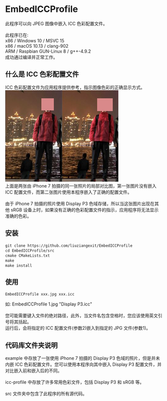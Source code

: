 # EmbedICCProfile
此程序可以向 JPEG 图像中嵌入 ICC 色彩配置文件。<br><br>
此程序已在:<br>
x86 / Windows 10 / MSVC 15<br>
x86 / macOS 10.13 / clang-902<br>
ARM / Raspbian GUN-Linux 8 / g++-4.9.2<br>
成功通过编译并正常工作。

<h2>什么是 ICC 色彩配置文件</h2>
<p>
ICC 色彩配置文件为应用程序提供参考，指示图像色彩的正确显示方式。<br>
<img src="/web/without-icc.JPG"><img src="/web/with-icc.JPG"><br>
上面是两张由 iPhone 7 拍摄的同一张照片的局部对比图，第一张图片没有嵌入 ICC 配置文件，而第二张图片使用本程序嵌入了正确的配置文件。<br><br>
由于 iPhone 7 拍摄的照片使用 Display P3 色域存储，所以当这张图片出现在其他 sRGB 设备上时，如果没有正确的色彩配置文件的指示，应用程序将无法显示准确的色彩。
</p>
<h2>安装</h2>
<p>
 
 ```
 git clone https://github.com/liuziangexit/EmbedICCProfile
 cd EmbedICCProfile/src
 cmake CMakeLists.txt
 make
 make install
 ```
 
</p>
<h2>使用</h2>
<p>
 
```
EmbedICCProfile xxx.jpg xxx.icc
```
如: EmbedICCProfile 1.jpg "Display P3.icc"<br><br>
您可能需要键入文件的绝对路径，此外，当文件名包含空格时，您应该使用英文引号将其括起。<br>
运行后，会将指定的 ICC 配置文件(参数2)嵌入到指定的 JPG 文件(参数1)。
</p>
<h2>代码库文件夹说明</h2>
<p>
example 中存放了一张使用 iPhone 7 拍摄的 Display P3 色域的照片，但是并未内嵌 ICC 色彩配置文件。您可以使用本程序向其中嵌入 Display P3 配置文件，并对比嵌入前和嵌入后的不同。<br><br>
icc-profile 中存放了许多常用色彩文件，包括 Display P3 和 sRGB 等。<br><br>
src 文件夹中包含了此程序的所有源代码。
</p>
